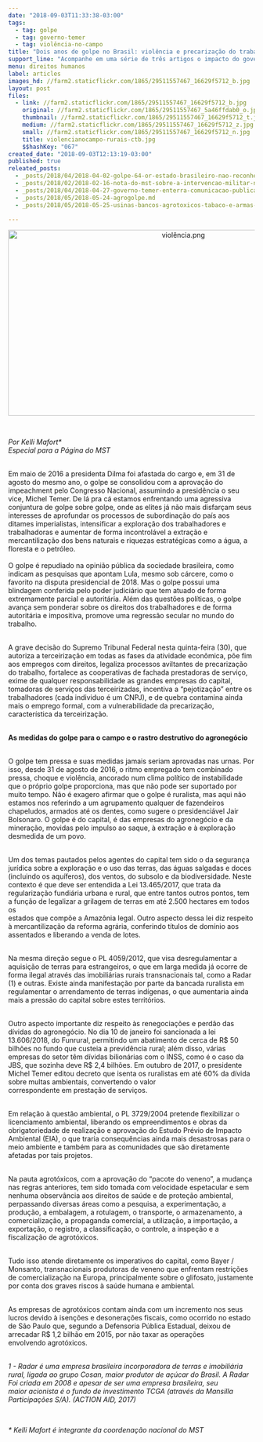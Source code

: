 ```yaml
---
date: "2018-09-03T11:33:38-03:00"
tags:
  - tag: golpe
  - tag: governo-temer
  - tag: violência-no-campo
title: "Dois anos de golpe no Brasil: violência e precarização do trabalho no campo\n\n"
support_line: "Acompanhe em uma série de três artigos o impacto do governo Temer no campo e o rastro destrutivo do agronegócio "
menu: direitos humanos
label: articles
images_hd: //farm2.staticflickr.com/1865/29511557467_16629f5712_b.jpg
layout: post
files:
  - link: //farm2.staticflickr.com/1865/29511557467_16629f5712_b.jpg
    original: //farm2.staticflickr.com/1865/29511557467_5a46ffdab0_o.jpg
    thumbnail: //farm2.staticflickr.com/1865/29511557467_16629f5712_t.jpg
    medium: //farm2.staticflickr.com/1865/29511557467_16629f5712_z.jpg
    small: //farm2.staticflickr.com/1865/29511557467_16629f5712_n.jpg
    title: violencianocampo-rurais-ctb.jpg
    $$hashKey: "067"
created_date: "2018-09-03T12:13:19-03:00"
published: true
releated_posts:
  - _posts/2018/04/2018-04-02-golpe-64-or-estado-brasileiro-nao-reconhece-camponeses-assassinados-na-ditadura.md
  - _posts/2018/02/2018-02-16-nota-do-mst-sobre-a-intervencao-militar-no-rj.md
  - _posts/2018/04/2018-04-27-governo-temer-enterra-comunicacao-publica.md
  - _posts/2018/05/2018-05-24-agrogolpe.md
  - _posts/2018/05/2018-05-25-usinas-bancos-agrotoxicos-tabaco-e-armas-financiam-a-bancada-do-veneno.md

---
```

<p style="text-align:center"><img alt="violência.png" height="379" src="//farm2.staticflickr.com/1853/44449441191_906b5afb98_b.jpg" width="700" /></p>

<p>&nbsp;</p>

<p><em>Por Kelli Mafort*<br />
Especial para a P&aacute;gina do MST</em></p>

<p><br />
Em maio de 2016 a presidenta Dilma foi afastada do cargo e, em 31 de agosto do mesmo ano, o golpe se consolidou com a aprova&ccedil;&atilde;o do impeachment pelo Congresso Nacional, assumindo a presid&ecirc;ncia o seu vice, Michel Temer. De l&aacute; pra c&aacute; estamos enfrentando uma agressiva conjuntura de golpe sobre golpe, onde as elites j&aacute; n&atilde;o mais disfar&ccedil;am seus interesses de aprofundar os processos de subordina&ccedil;&atilde;o do pa&iacute;s aos ditames imperialistas, intensificar a explora&ccedil;&atilde;o dos trabalhadores e trabalhadoras e aumentar de forma incontrol&aacute;vel a extra&ccedil;&atilde;o e mercantiliza&ccedil;&atilde;o dos bens naturais e riquezas estrat&eacute;gicas como a &aacute;gua, a floresta e o petr&oacute;leo.<br />
<br />
O golpe &eacute; repudiado na opini&atilde;o p&uacute;blica da sociedade brasileira, como indicam as pesquisas que apontam Lula, mesmo sob c&aacute;rcere, como o favorito na disputa presidencial de 2018. Mas o golpe possui uma blindagem conferida pelo poder judici&aacute;rio que tem atuado de forma extremamente parcial e autorit&aacute;ria. Al&eacute;m das quest&otilde;es pol&iacute;ticas, o golpe avan&ccedil;a sem ponderar sobre os direitos dos trabalhadores e de forma autorit&aacute;ria e impositiva, promove uma regress&atilde;o secular no mundo do trabalho.</p>

<p><br />
A grave decis&atilde;o do Supremo Tribunal Federal nesta quinta-feira (30), que autoriza a terceiriza&ccedil;&atilde;o em todas as fases da atividade econ&ocirc;mica, p&otilde;e fim aos empregos com direitos, legaliza processos aviltantes de precariza&ccedil;&atilde;o do trabalho, fortalece as cooperativas de fachada prestadoras de servi&ccedil;o, exime de qualquer responsabilidade as grandes empresas do capital, tomadoras de servi&ccedil;os das terceirizadas, incentiva a &ldquo;pejotiza&ccedil;&atilde;o&rdquo; entre os trabalhadores (cada individuo &eacute; um CNPJ), e de quebra contamina ainda mais o emprego formal, com a vulnerabilidade da precariza&ccedil;&atilde;o, caracter&iacute;stica da terceiriza&ccedil;&atilde;o.</p>

<p><br />
<strong>As medidas do golpe para o campo e o rastro destrutivo do agroneg&oacute;cio</strong></p>

<p><br />
O golpe tem pressa e suas medidas jamais seriam aprovadas nas urnas. Por isso, desde 31 de agosto de 2016, o ritmo empregado tem combinado pressa, choque e viol&ecirc;ncia, ancorado num clima pol&iacute;tico de instabilidade que o pr&oacute;prio golpe proporciona, mas que n&atilde;o pode ser suportado por muito tempo. N&atilde;o &eacute; exagero afirmar que o golpe &eacute; ruralista, mas aqui n&atilde;o estamos nos referindo a um agrupamento qualquer de fazendeiros chapeludos, armados at&eacute; os dentes, como sugere o&nbsp;presidenci&aacute;vel Jair Bolsonaro. O golpe &eacute; do capital, &eacute; das empresas do agroneg&oacute;cio e da minera&ccedil;&atilde;o, movidas pelo impulso ao saque, &agrave; extra&ccedil;&atilde;o e &agrave; explora&ccedil;&atilde;o desmedida de um povo.</p>

<p><br />
Um dos temas pautados pelos agentes do capital tem sido o da seguran&ccedil;a jur&iacute;dica sobre a explora&ccedil;&atilde;o e o uso das terras, das &aacute;guas salgadas e doces (incluindo os aqu&iacute;feros), dos ventos, do subsolo e da biodiversidade. Neste contexto &eacute; que deve ser entendida a Lei 13.465/2017, que trata da regulariza&ccedil;&atilde;o fundi&aacute;ria urbana e rural, que entre tantos outros pontos, tem a fun&ccedil;&atilde;o de legalizar a grilagem de terras em at&eacute; 2.500 hectares em todos os<br />
estados que comp&otilde;e a Amaz&ocirc;nia legal. Outro aspecto dessa lei diz respeito &agrave; mercantiliza&ccedil;&atilde;o da reforma agr&aacute;ria, conferindo t&iacute;tulos de dom&iacute;nio aos assentados e liberando a venda de lotes.</p>

<p><br />
Na mesma dire&ccedil;&atilde;o segue o PL 4059/2012, que visa desregulamentar a aquisi&ccedil;&atilde;o de terras para estrangeiros, o que em larga medida j&aacute; ocorre de forma ilegal atrav&eacute;s das imobili&aacute;rias rurais transnacionais tal, como a Radar (1)&nbsp;e outras. Existe ainda manifesta&ccedil;&atilde;o por parte da bancada ruralista em regulamentar o arrendamento de terras ind&iacute;genas, o que aumentaria ainda mais a press&atilde;o do capital sobre estes territ&oacute;rios.</p>

<p><br />
Outro aspecto importante diz respeito &agrave;s renegocia&ccedil;&otilde;es e perd&atilde;o das d&iacute;vidas do agroneg&oacute;cio. No dia 10 de janeiro foi sancionada a lei 13.606/2018, do Funrural, permitindo um abatimento de cerca de R$ 50 bilh&otilde;es no fundo que custeia a previd&ecirc;ncia rural; al&eacute;m disso, v&aacute;rias empresas do setor t&ecirc;m d&iacute;vidas bilion&aacute;rias com o INSS, como &eacute; o caso da JBS, que sozinha deve R$ 2,4 bilh&otilde;es. Em outubro de 2017, o presidente Michel Temer editou decreto que isenta os ruralistas em at&eacute; 60% da d&iacute;vida sobre multas ambientais, convertendo o valor<br />
correspondente em presta&ccedil;&atilde;o de servi&ccedil;os.</p>

<p><br />
Em rela&ccedil;&atilde;o &agrave; quest&atilde;o ambiental, o PL 3729/2004 pretende flexibilizar o licenciamento ambiental, liberando os empreendimentos e obras da obrigatoriedade de realiza&ccedil;&atilde;o e aprova&ccedil;&atilde;o do Estudo Pr&eacute;vio de Impacto Ambiental (EIA), o que traria consequ&ecirc;ncias ainda mais desastrosas para o meio ambiente e tamb&eacute;m para as comunidades que s&atilde;o diretamente afetadas por tais projetos.</p>

<p><br />
Na pauta agrot&oacute;xicos, com a aprova&ccedil;&atilde;o do &ldquo;pacote do veneno&rdquo;, a mudan&ccedil;a nas regras anteriores, tem sido tomada com velocidade espetacular e sem nenhuma observ&acirc;ncia aos direitos de sa&uacute;de e de prote&ccedil;&atilde;o ambiental, perpassando diversas &aacute;reas como a pesquisa, a experimenta&ccedil;&atilde;o, a produ&ccedil;&atilde;o, a embalagem, a rotulagem, o transporte, o armazenamento, a comercializa&ccedil;&atilde;o, a propaganda comercial, a utiliza&ccedil;&atilde;o, a importa&ccedil;&atilde;o, a exporta&ccedil;&atilde;o, o registro, a classifica&ccedil;&atilde;o, o controle, a inspe&ccedil;&atilde;o e a fiscaliza&ccedil;&atilde;o de agrot&oacute;xicos.</p>

<p><br />
Tudo isso atende&nbsp;diretamente os imperativos do capital, como Bayer / Monsanto, transnacionais produtoras de veneno que enfrentam restri&ccedil;&otilde;es de comercializa&ccedil;&atilde;o na Europa, principalmente sobre o glifosato, justamente por conta dos graves riscos &agrave; sa&uacute;de humana e ambiental.</p>

<p><br />
As empresas de agrot&oacute;xicos contam ainda com um incremento nos seus lucros devido &agrave; isen&ccedil;&otilde;es e desonera&ccedil;&otilde;es fiscais, como ocorrido no estado de S&atilde;o Paulo que, segundo a Defensoria P&uacute;blica Estadual, deixou de arrecadar R$ 1,2 bilh&atilde;o em 2015, por n&atilde;o taxar as opera&ccedil;&otilde;es<br />
envolvendo agrot&oacute;xicos.</p>

<p><br />
<em>1 - Radar &eacute; uma empresa brasileira incorporadora de terras e imobili&aacute;ria rural, ligada ao grupo Cosan, maior&nbsp;produtor de a&ccedil;&uacute;car do Brasil. A Radar Foi criada em 2008 e apesar de ser uma empresa brasileira, seu maior&nbsp;acionista &eacute; o fundo de investimento TCGA (atrav&eacute;s da Mansilla Participa&ccedil;&otilde;es S/A). (ACTION AID,&nbsp;2017)</em></p>

<p>&nbsp;</p>

<p><em>* Kelli Mafort &eacute; integrante da coordena&ccedil;&atilde;o nacional do MST&nbsp;</em></p>
